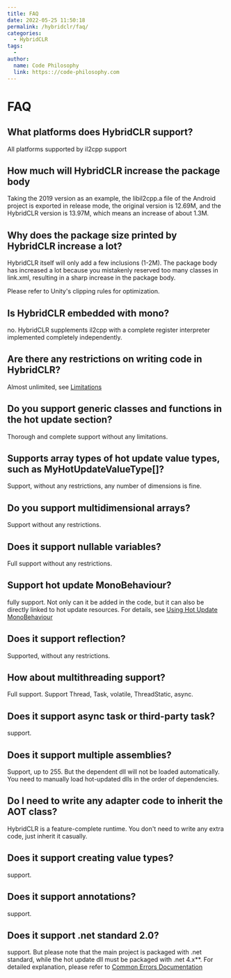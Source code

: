 ```yaml
---
title: FAQ
date: 2022-05-25 11:50:18
permalink: /hybridclr/faq/
categories:
  - HybridCLR
tags:
  - 
author: 
  name: Code Philosophy
  link: https:://code-philosophy.com
---
```


# FAQ

## What platforms does HybridCLR support?

All platforms supported by il2cpp support

## How much will HybridCLR increase the package body

Taking the 2019 version as an example, the libil2cpp.a file of the Android project is exported in release mode, the original version is 12.69M, and the HybridCLR version is 13.97M, which means an increase of about 1.3M.

## Why does the package size printed by HybridCLR increase a lot?

HybridCLR itself will only add a few inclusions (1-2M). The package body has increased a lot because you mistakenly reserved too many classes in link.xml, resulting in a sharp increase in the package body.

Please refer to Unity's clipping rules for optimization.

## Is HybridCLR embedded with mono?

no. HybridCLR supplements il2cpp with a complete register interpreter implemented completely independently.

## Are there any restrictions on writing code in HybridCLR?

Almost unlimited, see [Limitations](/en/hybridclr/limit/)


## Do you support generic classes and functions in the hot update section?

Thorough and complete support without any limitations.

## Supports array types of hot update value types, such as MyHotUpdateValueType[]?

Support, without any restrictions, any number of dimensions is fine.

## Do you support multidimensional arrays?

Support without any restrictions.

## Does it support nullable variables?

Full support without any restrictions.

## Support hot update MonoBehaviour?

fully support. Not only can it be added in the code, but it can also be directly linked to hot update resources. For details, see [Using Hot Update MonoBehaviour](/en/hybridclr/monobehaviour/)

## Does it support reflection?

Supported, without any restrictions.

## How about multithreading support?

Full support. Support Thread, Task, volatile, ThreadStatic, async.

## Does it support async task or third-party task?

support.

## Does it support multiple assemblies?

Support, up to 255. But the dependent dll will not be loaded automatically. You need to manually load hot-updated dlls in the order of dependencies.

## Do I need to write any adapter code to inherit the AOT class?

HybridCLR is a feature-complete runtime. You don't need to write any extra code, just inherit it casually.

## Does it support creating value types?

support.

## Does it support annotations?

support.

## Does it support .net standard 2.0?

support. But please note that the main project is packaged with .net standard, while the hot update dll must be packaged with .net 4.x**. For detailed explanation, please refer to [Common Errors Documentation](/en/hybridclr/common_errors/)
